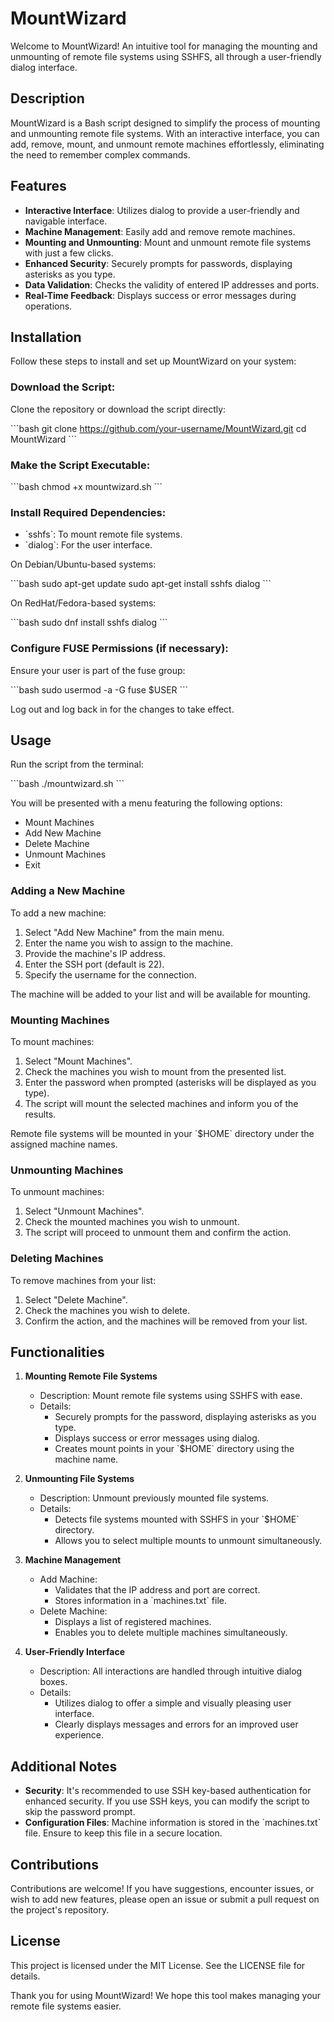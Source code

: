 # MountWizard

Welcome to MountWizard! An intuitive tool for managing the mounting and unmounting of remote file systems using SSHFS, all through a user-friendly dialog interface.

## Description

MountWizard is a Bash script designed to simplify the process of mounting and unmounting remote file systems. With an interactive interface, you can add, remove, mount, and unmount remote machines effortlessly, eliminating the need to remember complex commands.

## Features

- **Interactive Interface**: Utilizes dialog to provide a user-friendly and navigable interface.
- **Machine Management**: Easily add and remove remote machines.
- **Mounting and Unmounting**: Mount and unmount remote file systems with just a few clicks.
- **Enhanced Security**: Securely prompts for passwords, displaying asterisks as you type.
- **Data Validation**: Checks the validity of entered IP addresses and ports.
- **Real-Time Feedback**: Displays success or error messages during operations.

## Installation

Follow these steps to install and set up MountWizard on your system:

### Download the Script:

Clone the repository or download the script directly:

\`\`\`bash
git clone https://github.com/your-username/MountWizard.git
cd MountWizard
\`\`\`

### Make the Script Executable:

\`\`\`bash
chmod +x mountwizard.sh
\`\`\`

### Install Required Dependencies:

- \`sshfs\`: To mount remote file systems.
- \`dialog\`: For the user interface.

On Debian/Ubuntu-based systems:

\`\`\`bash
sudo apt-get update
sudo apt-get install sshfs dialog
\`\`\`

On RedHat/Fedora-based systems:

\`\`\`bash
sudo dnf install sshfs dialog
\`\`\`

### Configure FUSE Permissions (if necessary):

Ensure your user is part of the fuse group:

\`\`\`bash
sudo usermod -a -G fuse $USER
\`\`\`

Log out and log back in for the changes to take effect.

## Usage

Run the script from the terminal:

\`\`\`bash
./mountwizard.sh
\`\`\`

You will be presented with a menu featuring the following options:

- Mount Machines
- Add New Machine
- Delete Machine
- Unmount Machines
- Exit

### Adding a New Machine

To add a new machine:

1. Select "Add New Machine" from the main menu.
2. Enter the name you wish to assign to the machine.
3. Provide the machine's IP address.
4. Enter the SSH port (default is 22).
5. Specify the username for the connection.

The machine will be added to your list and will be available for mounting.

### Mounting Machines

To mount machines:

1. Select "Mount Machines".
2. Check the machines you wish to mount from the presented list.
3. Enter the password when prompted (asterisks will be displayed as you type).
4. The script will mount the selected machines and inform you of the results.

Remote file systems will be mounted in your \`$HOME\` directory under the assigned machine names.

### Unmounting Machines

To unmount machines:

1. Select "Unmount Machines".
2. Check the mounted machines you wish to unmount.
3. The script will proceed to unmount them and confirm the action.

### Deleting Machines

To remove machines from your list:

1. Select "Delete Machine".
2. Check the machines you wish to delete.
3. Confirm the action, and the machines will be removed from your list.

## Functionalities

1. **Mounting Remote File Systems**
    - Description: Mount remote file systems using SSHFS with ease.
    - Details:
        - Securely prompts for the password, displaying asterisks as you type.
        - Displays success or error messages using dialog.
        - Creates mount points in your \`$HOME\` directory using the machine name.

2. **Unmounting File Systems**
    - Description: Unmount previously mounted file systems.
    - Details:
        - Detects file systems mounted with SSHFS in your \`$HOME\` directory.
        - Allows you to select multiple mounts to unmount simultaneously.

3. **Machine Management**
    - Add Machine:
        - Validates that the IP address and port are correct.
        - Stores information in a \`machines.txt\` file.
    - Delete Machine:
        - Displays a list of registered machines.
        - Enables you to delete multiple machines simultaneously.

4. **User-Friendly Interface**
    - Description: All interactions are handled through intuitive dialog boxes.
    - Details:
        - Utilizes dialog to offer a simple and visually pleasing user interface.
        - Clearly displays messages and errors for an improved user experience.

## Additional Notes

- **Security**: It's recommended to use SSH key-based authentication for enhanced security. If you use SSH keys, you can modify the script to skip the password prompt.
- **Configuration Files**: Machine information is stored in the \`machines.txt\` file. Ensure to keep this file in a secure location.

## Contributions

Contributions are welcome! If you have suggestions, encounter issues, or wish to add new features, please open an issue or submit a pull request on the project's repository.

## License

This project is licensed under the MIT License. See the LICENSE file for details.

Thank you for using MountWizard! We hope this tool makes managing your remote file systems easier.


